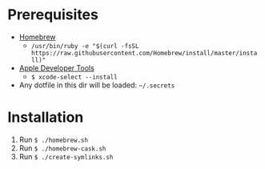 # Prerequisites
- [Homebrew](https://brew.sh)
  - `/usr/bin/ruby -e "$(curl -fsSL https://raw.githubusercontent.com/Homebrew/install/master/install)"`
- [Apple Developer Tools](https://developer.apple.com)
  - `$ xcode-select --install`
- Any dotfile in this dir will be loaded: `~/.secrets`

# Installation
1. Run `$ ./homebrew.sh`
2. Run `$ ./homebrew-cask.sh`
3. Run `$ ./create-symlinks.sh`
